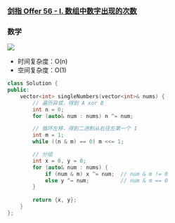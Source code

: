 ### [剑指 Offer 56 - I. 数组中数字出现的次数](https://leetcode-cn.com/problems/shu-zu-zhong-shu-zi-chu-xian-de-ci-shu-lcof/)

### 数学

![](https://pic.leetcode-cn.com/1614836837-oygHyk-Picture2.png)

- 时间复杂度：O(n)
- 空间复杂度：O(1)

```c++
class Solution {
public:
    vector<int> singleNumbers(vector<int>& nums) {
        // 遍历异或，得到 A xor B
        int n = 0;
        for (auto& num : nums) n ^= num;

        // 循环左移，得到二进制从右往左第一个 1
        int m = 1;
        while ((n & m) == 0) m <<= 1;

        // 分组
        int x = 0, y = 0;
        for (auto& num : nums) {
            if (num & m) x ^= num;  // num & m != 0
            else y ^= num;          // num & m == 0
        }
        
        return {x, y};
    }
};
```
